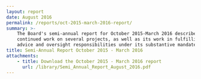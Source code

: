 ```yaml
---
layout: report
date: August 2016
permalink: /reports/oct-2015-march-2016-report/
summary: >-
    The Board's semi-annual report for October 2015-March 2016 describes the agency's
    continued work on several projects, as well as its work in fulfilling its
    advice and oversight responsibilities under its substantive mandate.
title: Semi-Annual Report October 2015 - March 2016
attachments:
    - title: Download the October 2015 - March 2016 report
      url: /library/Semi_Annual_Report_August_2016.pdf
---
```

